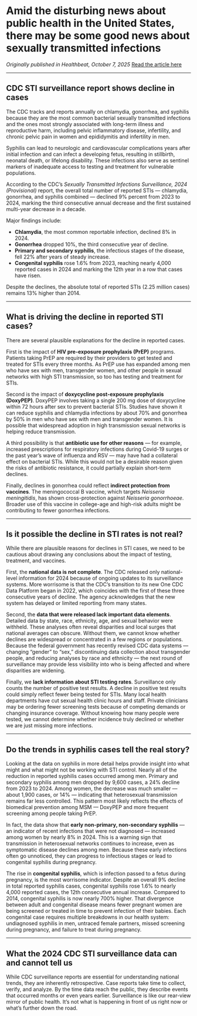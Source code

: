 # Amid the disturbing news about public health in the United States, there may be some good news about sexually transmitted infections

*Originally published in Healthbeat, October 7, 2025*
[Read the article here](https://www.healthbeat.org/2025/10/07/sti-chlamydia-gonorrhea-syphilis-cdc-data/)

---

## CDC STI surveillance report shows decline in cases

The CDC tracks and reports annually on chlamydia, gonorrhea, and syphilis because they are the most common bacterial sexually transmitted infections and the ones most strongly associated with long-term illness and reproductive harm, including pelvic inflammatory disease, infertility, and chronic pelvic pain in women and epididymitis and infertility in men.

Syphilis can lead to neurologic and cardiovascular complications years after initial infection and can infect a developing fetus, resulting in stillbirth, neonatal death, or lifelong disability. These infections also serve as sentinel markers of inadequate access to testing and treatment for vulnerable populations.

According to the CDC’s *Sexually Transmitted Infections Surveillance, 2024 (Provisional)* report, the overall total number of reported STIs — chlamydia, gonorrhea, and syphilis combined — declined 9% percent from 2023 to 2024, marking the third consecutive annual decrease and the first sustained multi-year decrease in a decade.

Major findings include:

* **Chlamydia**, the most common reportable infection, declined 8% in 2024.
* **Gonorrhea** dropped 10%, the third consecutive year of decline.
* **Primary and secondary syphilis**, the infectious stages of the disease, fell 22% after years of steady increase.
* **Congenital syphilis** rose 1.6% from 2023, reaching nearly 4,000 reported cases in 2024 and marking the 12th year in a row that cases have risen.

Despite the declines, the absolute total of reported STIs (2.25 million cases) remains 13% higher than 2014.

---

## What is driving the decline in reported STI cases?

There are several plausible explanations for the decline in reported cases.

First is the impact of **HIV pre-exposure prophylaxis (PrEP)** programs. Patients taking PrEP are required by their providers to get tested and treated for STIs every three months. As PrEP use has expanded among men who have sex with men, transgender women, and other people in sexual networks with high STI transmission, so too has testing and treatment for STIs.

Second is the impact of **doxycycline post-exposure prophylaxis (DoxyPEP)**. DoxyPEP involves taking a single 200 mg dose of doxycycline within 72 hours after sex to prevent bacterial STIs. Studies have shown it can reduce syphilis and chlamydia infections by about 70% and gonorrhea by 50% in men who have sex with men and transgender women. It is possible that widespread adoption in high transmission sexual networks is helping reduce transmission.

A third possibility is that **antibiotic use for other reasons** — for example, increased prescriptions for respiratory infections during Covid-19 surges or the past year’s wave of influenza and RSV — may have had a collateral effect on bacterial STIs. While this would not be a desirable reason given the risks of antibiotic resistance, it could partially explain short-term declines.

Finally, declines in gonorrhea could reflect **indirect protection from vaccines**. The meningococcal B vaccine, which targets *Neisseria meningitidis*, has shown cross-protection against *Neisseria gonorrhoeae*. Broader use of this vaccine in college-age and high-risk adults might be contributing to fewer gonorrhea infections.

---

## Is it possible the decline in STI rates is not real?

While there are plausible reasons for declines in STI cases, we need to be cautious about drawing any conclusions about the impact of testing, treatment, and vaccines.

First, the **national data is not complete**. The CDC released only national-level information for 2024 because of ongoing updates to its surveillance systems. More worrisome is that the CDC’s transition to its new One CDC Data Platform began in 2022, which coincides with the first of these three consecutive years of decline. The agency acknowledges that the new system has delayed or limited reporting from many states.

Second, the **data that were released lack important data elements**. Detailed data by state, race, ethnicity, age, and sexual behavior were withheld. These analyses often reveal disparities and local surges that national averages can obscure. Without them, we cannot know whether declines are widespread or concentrated in a few regions or populations. Because the federal government has recently revised CDC data systems — changing “gender” to “sex,” discontinuing data collection about transgender people, and reducing analyses by race and ethnicity — the next round of surveillance may provide less visibility into who is being affected and where disparities are widening.

Finally, we **lack information about STI testing rates**. Surveillance only counts the number of positive test results. A decline in positive test results could simply reflect fewer being tested for STIs. Many local health departments have cut sexual health clinic hours and staff. Private clinicians may be ordering fewer screening tests because of competing demands or changing insurance coverage. Without knowing how many people were tested, we cannot determine whether incidence truly declined or whether we are just missing more infections.

---

## Do the trends in syphilis cases tell the real story?

Looking at the data on syphilis in more detail helps provide insight into what might and what might not be working with STI control. Nearly all of the reduction in reported syphilis cases occurred among men. Primary and secondary syphilis among men dropped by 9,600 cases, a 24% decline from 2023 to 2024. Among women, the decrease was much smaller — about 1,900 cases, or 14% — indicating that heterosexual transmission remains far less controlled. This pattern most likely reflects the effects of biomedical prevention among MSM — DoxyPEP and more frequent screening among people taking PrEP.

In fact, the data show that **early non-primary, non-secondary syphilis** — an indicator of recent infections that were not diagnosed — increased among women by nearly 8% in 2024. This is a warning sign that transmission in heterosexual networks continues to increase, even as symptomatic disease declines among men. Because these early infections often go unnoticed, they can progress to infectious stages or lead to congenital syphilis during pregnancy.

The rise in **congenital syphilis**, which is infection passed to a fetus during pregnancy, is the most worrisome indicator. Despite an overall 9% decline in total reported syphilis cases, congenital syphilis rose 1.6% to nearly 4,000 reported cases, the 12th consecutive annual increase. Compared to 2014, congenital syphilis is now nearly 700% higher. That divergence between adult and congenital disease means fewer pregnant women are being screened or treated in time to prevent infection of their babies. Each congenital case requires multiple breakdowns in our health system: undiagnosed syphilis in men, untraced female partners, missed screening during pregnancy, and failure to treat during pregnancy.

---

## What the 2024 CDC STI surveillance data can and cannot tell us

While CDC surveillance reports are essential for understanding national trends, they are inherently retrospective. Case reports take time to collect, verify, and analyze. By the time data reach the public, they describe events that occurred months or even years earlier. Surveillance is like our rear-view mirror of public health. It’s not what is happening in front of us right now or what’s further down the road.
